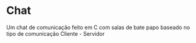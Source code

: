 # Chat
Um chat de comunicação feito em C com salas de bate papo baseado no tipo de comunicação Cliente - Servidor
